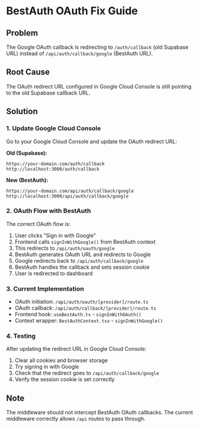 # BestAuth OAuth Fix Guide

## Problem
The Google OAuth callback is redirecting to `/auth/callback` (old Supabase URL) instead of `/api/auth/callback/google` (BestAuth URL).

## Root Cause
The OAuth redirect URL configured in Google Cloud Console is still pointing to the old Supabase callback URL.

## Solution

### 1. Update Google Cloud Console
Go to your Google Cloud Console and update the OAuth redirect URL:

**Old (Supabase):**
```
https://your-domain.com/auth/callback
http://localhost:3000/auth/callback
```

**New (BestAuth):**
```
https://your-domain.com/api/auth/callback/google
http://localhost:3000/api/auth/callback/google
```

### 2. OAuth Flow with BestAuth
The correct OAuth flow is:
1. User clicks "Sign in with Google"
2. Frontend calls `signInWithGoogle()` from BestAuth context
3. This redirects to `/api/auth/oauth/google`
4. BestAuth generates OAuth URL and redirects to Google
5. Google redirects back to `/api/auth/callback/google`
6. BestAuth handles the callback and sets session cookie
7. User is redirected to dashboard

### 3. Current Implementation
- OAuth initiation: `/api/auth/oauth/[provider]/route.ts`
- OAuth callback: `/api/auth/callback/[provider]/route.ts`
- Frontend hook: `useBestAuth.ts` - `signInWithOAuth()`
- Context wrapper: `BestAuthContext.tsx` - `signInWithGoogle()`

### 4. Testing
After updating the redirect URL in Google Cloud Console:
1. Clear all cookies and browser storage
2. Try signing in with Google
3. Check that the redirect goes to `/api/auth/callback/google`
4. Verify the session cookie is set correctly

## Note
The middleware should not intercept BestAuth OAuth callbacks. The current middleware correctly allows `/api` routes to pass through.